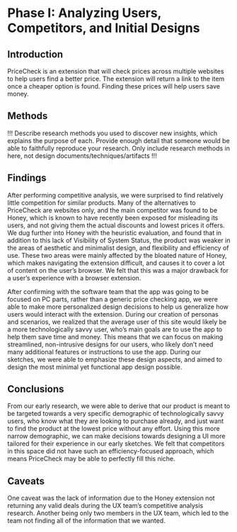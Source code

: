 # Phase I: Analyzing Users, Competitors, and Initial Designs

## Introduction

PriceCheck is an extension that will check prices across multiple websites to help users find a better price. The extension will return a link to the item once a cheaper option is found. Finding these prices will help users save money. 

## Methods

!!! Describe research methods you used to discover new insights, which explains the purpose of each. Provide enough detail that someone would be able to faithfully reproduce your research. Only include research methods in here, not design documents/techniques/artifacts !!!

## Findings

After performing competitive analysis, we were surprised to find relatively little competition for similar products.  Many of the alternatives to PriceCheck are websites only, and the main competitor was found to be Honey, which is known to have recently been exposed for misleading its users, and not giving them the actual discounts and lowest prices it offers.  We dug further into Honey with the heuristic evaluation, and found that in addition to this lack of Visibility of System Status, the product was weaker in the areas of aesthetic and minimalist design, and flexibility and efficiency of use.  These two areas were mainly affected by the bloated nature of Honey, which makes navigating the extension difficult, and causes it to cover a lot of content on the user’s browser.  We felt that this was a major drawback for a user’s experience with a browser extension.

After confirming with the software team that the app was going to be focused on PC parts, rather than a generic price checking app, we were able to make more personalized design decisions to help us generalize how users would interact with the extension.  During our creation of personas and scenarios, we realized that the average user of this site would likely be a more technologically savvy user, who’s main goals are to use the app to help them save time and money.  This means that we can focus on making streamlined, non-intrusive designs for our users, who likely don’t need many additional features or instructions to use the app.  During our sketches, we were able to emphasize these design aspects, and aimed to design the most minimal yet functional app design possible.

## Conclusions

From our early research, we were able to derive that our product is meant to be targeted towards a very specific demographic of technologically savvy users, who know what they are looking to purchase already, and just want to find the product at the lowest price without any effort.  Using this more narrow demographic, we can make decisions towards designing a UI more tailored for their experience in our early sketches.  We felt that competitors in this space did not have such an efficiency-focused approach, which means PriceCheck may be able to perfectly fill this niche.

## Caveats

One caveat was the lack of information due to the Honey extension not returning any valid deals during the UX team’s competitive analysis research. Another being only two members in the UX team, which led to the team not finding all of the information that we wanted.
